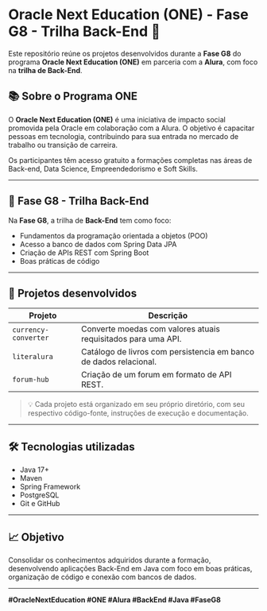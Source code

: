 # Oracle Next Education (ONE) - Fase G8 - Trilha Back-End 🚀

Este repositório reúne os projetos desenvolvidos durante a **Fase G8** do programa **Oracle Next Education (ONE)** em parceria com a **Alura**, com foco na **trilha de Back-End**.

## 📚 Sobre o Programa ONE

O **Oracle Next Education (ONE)** é uma iniciativa de impacto social promovida pela Oracle em colaboração com a Alura. O objetivo é capacitar pessoas em tecnologia, contribuindo para sua entrada no mercado de trabalho ou transição de carreira.

Os participantes têm acesso gratuito a formações completas nas áreas de Back-end, Data Science, Empreendedorismo e Soft Skills.

---

## 🧩 Fase G8 - Trilha Back-End

Na **Fase G8**, a trilha de **Back-End** tem como foco:

- Fundamentos da programação orientada a objetos (POO)
- Acesso a banco de dados com Spring Data JPA
- Criação de APIs REST com Spring Boot
- Boas práticas de código

---

## 💼 Projetos desenvolvidos

| Projeto              | Descrição                                                         |
| -------------------- | ----------------------------------------------------------------- |
| `currency-converter` | Converte moedas com valores atuais requisitados para uma API.     |
| `literalura`         | Catálogo de livros com persistencia em banco de dados relacional. |
| `forum-hub`          | Criação de um forum em formato de API REST.                       |

> 💡 Cada projeto está organizado em seu próprio diretório, com seu respectivo código-fonte, instruções de execução e documentação.

---

## 🛠 Tecnologias utilizadas

- Java 17+
- Maven
- Spring Framework
- PostgreSQL
- Git e GitHub

---

## 📈 Objetivo

Consolidar os conhecimentos adquiridos durante a formação, desenvolvendo aplicações Back-End em Java com foco em boas práticas, organização de código e conexão com bancos de dados.

---

**#OracleNextEducation #ONE #Alura #BackEnd #Java #FaseG8**
